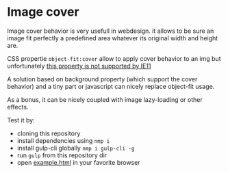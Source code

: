 # Image cover

Image cover behavior is very usefull in webdesign. it allows to be sure an image 
fit perfectly a predefined area whatever its original width and height are.

CSS propertie ```object-fit:cover``` allow to apply cover behavior to an img but 
unfortunately [this property is not supported by IE11](https://caniuse.com/#feat=object-fit)

A solution based on background property (which support the cover behavior) and a tiny part 
or javascript can nicely replace object-fit usage.

As a bonus, it can be nicely coupled with image lazy-loading or other effects.

Test it by: 
* cloning this repository
* install dependencies using ``nmp i``
* install gulp-cli globally ``nmp i gulp-cli -g``
* run ``gulp`` from this repository dir
* open [example.html](example.html) in your favorite browser
